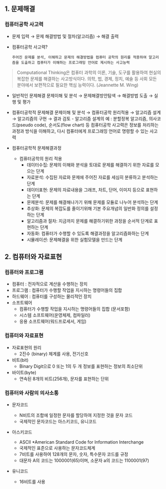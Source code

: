 ## 1. 문제해결

### 컴퓨터공학 사고력

- 문제 입력 → 문제 해결방법 및 절차(알고리즘) → 해결 출력
- 컴퓨터공학 사고력?
    
      주어진 문제를 분석, 이해하고 문제의 해결방법을 컴퓨터 공학의 원리를 적용하여 알고리즘을 도출하고 컴퓨터가 이해하는 프로그래밍 언어로 제시하는 사고능력
       
   
> Computational Thinking은 컴퓨터 과학의 이론, 기술, 도구를 활용하여 현실의 복잡한 문제를 해결하는 사고방식이다. 의학, 법, 경제, 정치, 예술 등 사회 모든 분야에서 보편적으로 필요한 핵심 능력이다. (Jeannette M. Wing)
> 
   
- 일반적인 문제해결
      문제이해 및 분석 → 문제해결방안탐색 → 해결방법 도출 → 실행 및 평가   
  
  
- 컴퓨터공학적 문제해결
     문제이해 및 분석 → 컴퓨터공학 원리적용 → 알고리즘 설계 → 알고리즘의 구현 → 결과 검토
      - 알고리즘 설계의 예 : 분할정복 알고리즘, 의사코드(pseudo code), 순서도(flow chart) 등
     컴퓨터공학 사고력은 정보를 처리하는 과정과 방식을 이해하고, 다시 컴퓨터에게 프로그래밍 언어로 명령할 수 있는 사고력   
  
- 컴퓨터공학적 문제해결과정
    - 컴퓨터공학의 원리 적용
        - 데이터수집: 문제의 이해와 분석을 토대로 문제를 해결하기 위한 자료를 모으는 단계
        - 자료분석: 수집된 자료와 문제에 주어진 자료를 세심히 분류하고 분석하는 단계
        - 데이터표현: 문제의 자료내용을 그래프, 차트, 단어, 이미지 등으로 표현하는 단계
        - 문제분석: 문제를 해결해나가기 위해 문제를 모듈로 나누어 분석하는 단계
        - 추상화: 문제의 복잡도를 줄이기위해 기본 주요개념의 일반화 정의를 설정하는 단계
        - 알고리즘과 절차: 지금까지 문제를 해결하기위한 과정을 순서적 단계로 표현하는 단계
        - 자동화: 컴퓨터가 수행할 수 있도록 해결과정을 알고리즘화하는 단계
        - 시뮬레이션: 문제해결을 위한 실험모델을 만드는 단계
  
## 2. 컴퓨터와 자료표현

### 컴퓨터와 프로그램

- 컴퓨터 : 전자적으로 계산을 수행하는 장치
- 프로그램 : 컴퓨터가 수행할 작업을 지시하는 명령어들의 집합
- 하드웨어 : 컴퓨터를 구성하는 물리적인 장치
- 소프트웨어
    - 컴퓨터가 수행할 작업을 지시하는 명령어들의 집합 (문서포함)
    - 시스템 소프트웨어(운영체제, 컴파일러)
    - 응용 소프트웨어(워드프로세서, 게임)
    

### 컴퓨터와 자료표현

- 자료표현의 원리
    - 2진수 (binary) 체계를 사용, 전기신호
- 비트(bit)
    - Binary Digit으로 0 또는 1의 두 개 정보를 표현하는 정보의 최소단위
- 바이트(byte)
    - 연속된 8개의 비트(256개), 문자를 표현하는 단위
    

### 컴퓨터와 사람의 의사소통

- 문자코드
    - N비트의 조합에 일정한 문자를 할당하여 지정한 것을 문자 코드
    - 국제적인 문자코드는 아스키코드, 유니코드

- 아스키코드
    - ASCII *American Standard Code for Information Interchange
    - 국제적인 표준으로 사용하는 문자코드체계
    - 7비트를 사용하여 128개의 문자, 숫자, 특수문자 코드를 규정
    - 대문자 A의 코드는 1000001(65)이며, 소문자 a의 코드는 1100001(97)

- 유니코드
    - 16비트를 사용